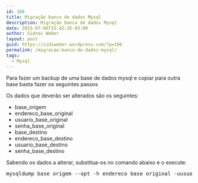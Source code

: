 ```yaml
---
id: 166
title: Migração banco de dados Mysql
description: Migração banco de dados Mysql
date: 2015-07-06T15:42:35-03:00
author: Sidnei Weber
layout: post
guid: https://sidiweber.wordpress.com/?p=166
permalink: /migracao-banco-de-dados-mysql/
tags:
  - Mysql
---
```

Para fazer um backup de uma base de dados mysql e copiar para outra base basta fazer os seguintes passos

Os dados que deverão ser alterados são os seguintes:

  * base_origem
  * endereco\_base\_original
  * usuario\_base\_original
  * senha\_base\_original
  * base_destino
  * endereco\_base\_destino
  * usuario\_base\_destino
  * senha\_base\_destino

Sabendo os dados a alterar, substitua-os no comando abaixo e o execute:

<pre class="lang:sh decode:true ">mysqldump base_origem --opt -h endereco_base_original -uusuario_base_original -psenha_base_original --routines --triggers | mysql base_destino -hendereco_base_destino -uusuario_base_destino -psenha_base_destino</pre>

&nbsp;